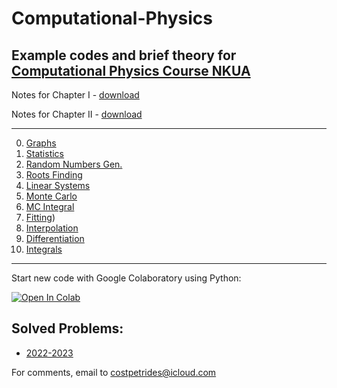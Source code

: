 # Computational-Physics

Example codes and brief theory for [Computational Physics Course NKUA](https://eclass.uoa.gr/courses/PHYS192/)
-----------------------------------------------------------------------------------------------------------------------------------------------------------
Notes for Chapter  I - [download](https://github.com/costpetrides/Computational-Physics/blob/main/Notes/Comp.Physics-I.pdf) 

Notes for Chapter II - [download](https://github.com/costpetrides/Computational-Physics/blob/main/Notes/Comp.Physics-II.pdf)

--------------
0. [Graphs](https://github.com/costpetrides/Computational-Physics/tree/main/Graphs)
1. [Statistics](https://github.com/costpetrides/Computational-Physics/tree/main/Statistics)
2. [Random Numbers Gen.](https://github.com/costpetrides/Computational-Physics/tree/main/Random%20Numbers%20Gen.)
3. [Roots Finding](https://github.com/costpetrides/Computational-Physics/tree/main/Roots%20Finding)
4. [Linear Systems](https://github.com/costpetrides/Computational-Physics/tree/main/LinearSystems)
5. [Monte Carlo](https://github.com/costpetrides/Computational-Physics/tree/main/Monte%20Carlo)
6. [MC Integral](https://github.com/costpetrides/Computational-Physics/tree/main/MC%20Integral)
7. [Fitting](https://github.com/costpetrides/Computational-Physics/tree/main/MC%20Integral))
8. [Interpolation](https://github.com/costpetrides/Computational-Physics/tree/main/Interpolation)
9. [Differentiation](https://github.com/costpetrides/Computational-Physics/tree/main/Differentiation)
10. [Ιntegrals](https://github.com/costpetrides/Computational-Physics/tree/main/Integrals)



------
   
Start new code with Google Colaboratory  using  Python: 
   
[![Open In Colab](https://colab.research.google.com/assets/colab-badge.svg)](https://colab.research.google.com/github/googlecolab/colabtools/blob/master/notebooks/colab-github-demo.ipynb)

Solved Problems:
-----------
- [2022-2023](https://github.com/costpetrides/Computational-Physics/blob/main/2020-2023.ipynb)

For comments,  email to costpetrides@icloud.com 
